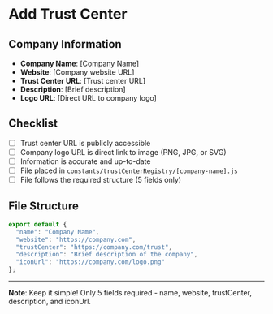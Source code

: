 # Add Trust Center

## Company Information
- **Company Name**: [Company Name]
- **Website**: [Company website URL]
- **Trust Center URL**: [Trust center URL]
- **Description**: [Brief description]
- **Logo URL**: [Direct URL to company logo]

## Checklist
- [ ] Trust center URL is publicly accessible
- [ ] Company logo URL is direct link to image (PNG, JPG, or SVG)
- [ ] Information is accurate and up-to-date
- [ ] File placed in `constants/trustCenterRegistry/[company-name].js`
- [ ] File follows the required structure (5 fields only)

## File Structure
```javascript
export default {
  "name": "Company Name",
  "website": "https://company.com",
  "trustCenter": "https://company.com/trust",
  "description": "Brief description of the company",
  "iconUrl": "https://company.com/logo.png"
};
```

---
**Note**: Keep it simple! Only 5 fields required - name, website, trustCenter, description, and iconUrl.
